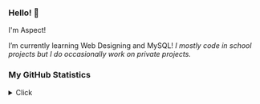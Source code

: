 ### Hello! 👋

I'm Aspect!

I’m currently learning Web Designing and MySQL!
*I mostly code in school projects but I do occasionally work on private projects.*

### My GitHub Statistics
<details>
   <summary>Click</summary>
   <img align="Left" alt="AspectCodes's Github Stats" src="https://github-readme-stats.vercel.app/api?username=AspectCodes&include_all_commits=true&count_private=true&show_icons=true&hide_border=true&theme=dark" />
   <img style="float: right;" alt="Most Used Languages" src="https://github-readme-stats.vercel.app/api/top-langs/?username=AspectCodes&langs_count=10&layout=compact&hide_border=true&theme=dark"/>
</details>

